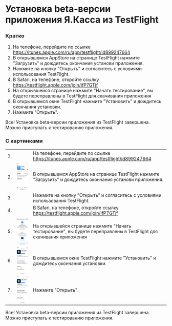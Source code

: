 Установка beta-версии приложения Я.Касса из TestFlight
======================================================

### Кратко

1. На телефоне, перейдите по ссылке https://itunes.apple.com/ru/app/testflight/id899247664
2. В открывшемся AppStore на странице TestFlight нажмите "Загрузить" и дождитесь окончания установи приложения.
3. Нажмите на кнопку "Открыть" и согласитесь с условиями использования TestFlight.
4. В Safari, на телефоне, откройте ссылку https://testflight.apple.com/join/ifP7GTjf
5. На открывшейся странице нажмите "Начать тестирование", вы будете переправлены в TestFlight для скачивания приложения
6. В открывшемся окне TestFlight нажмите "Установить" и дождитесь окончания установки.
7. Нажмите "Открыть".

Все! Установка beta-версии приложения из TestFlight завершена. Можно приступать к тестированию приложения.

### С картинками

||||
|----|--------|--------|
| 1. |        | На телефоне, перейдите по ссылке https://itunes.apple.com/ru/app/testflight/id899247664 |
| 2. | ![](/kassa%20app%20beta/2.png "")   | В открывшемся AppStore на странице TestFlight нажмите "Загрузить" и дождитесь окончания установи приложения. |
| 3. |        | Нажмите на кнопку "Открыть" и согласитесь с условиями использования TestFlight. |
| 4. |        | В Safari, на телефоне, откройте ссылку https://testflight.apple.com/join/ifP7GTjf |
| 5. | ![](/kassa%20app%20beta/5.png "")   | На открывшейся странице нажмите "Начать тестирование", вы будете переправлены в TestFlight для скачивания приложения |
| 6. | ![](/kassa%20app%20beta/6.png "")   | В открывшемся окне TestFlight нажмите "Установить" и дождитесь окончания установки. |
| 7. | ![](/kassa%20app%20beta/6.png "")   | Нажмите "Открыть". |

Все! Установка beta-версии приложения из TestFlight завершена. Можно приступать к тестированию приложения.

<!-- source
https://wiki.yamoney.ru/pages/viewpage.action?pageId=222274375
-->
